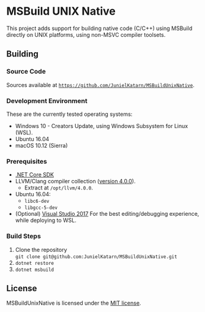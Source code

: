 # MSBuild UNIX Native

This project adds support for building native code (C/C++) using MSBuild directly on UNIX platforms, using non-MSVC compiler toolsets.

## Building

### Source Code

Sources available at [`https://github.com/JunielKatarn/MSBuildUnixNative`](https://github.com/JunielKatarn/MSBuildUnixNative).

### Development Environment

These are the currently tested operating systems:
* Windows 10 - Creators Update, using Windows Subsystem for Linux (WSL).
* Ubuntu 16.04
* macOS 10.12 (Sierra)

### Prerequisites
* [.NET Core SDK](https://www.microsoft.com/net/download/core)
* LLVM/Clang compiler collection ([version 4.0.0](http://releases.llvm.org/download.html#4.0.0)).
  * Extract at `/opt/llvm/4.0.0`.
* Ubuntu 16.04:
  * `libc6-dev`
  * `libgcc-5-dev`
* (Optional) [Visual Studio 2017](https://www.visualstudio.com/downloads)
  For the best editing/debugging experience, while deploying to WSL.

### Build Steps
1. Clone the repository<br/>
  `git clone git@github.com:JunielKatarn/MSBuildUnixNative.git`
2. `dotnet restore`
3. `dotnet msbuild`

## License

MSBuildUnixNative is licensed under the [MIT license](LICENSE).